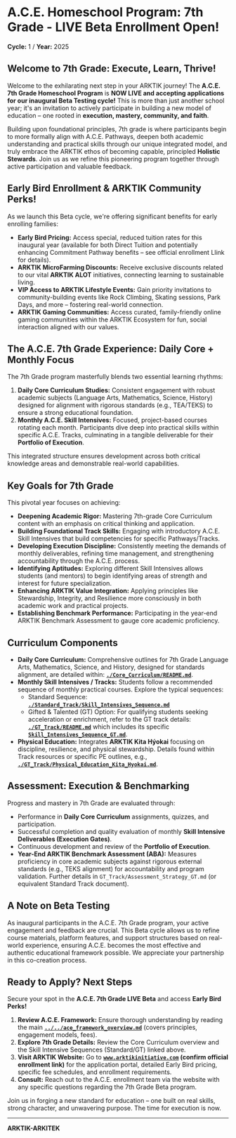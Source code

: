 # A.C.E. Homeschool Program: 7th Grade - LIVE Beta Enrollment Open!

**Cycle:** 1 / **Year:** 2025

## Welcome to 7th Grade: Execute, Learn, Thrive!

Welcome to the exhilarating next step in your ARKTIK journey! The **A.C.E. 7th Grade Homeschool Program** is **NOW LIVE and accepting applications for our inaugural Beta Testing cycle!** This is more than just another school year; it's an invitation to actively participate in building a new model of education – one rooted in **execution, mastery, community, and faith**.

Building upon foundational principles, 7th grade is where participants begin to more formally align with A.C.E. Pathways, deepen both academic understanding and practical skills through our unique integrated model, and truly embrace the ARKTIK ethos of becoming capable, principled **Holistic Stewards**. Join us as we refine this pioneering program together through active participation and valuable feedback.

## Early Bird Enrollment & ARKTIK Community Perks!

As we launch this Beta cycle, we're offering significant benefits for early enrolling families:

*   **Early Bird Pricing:** Access special, reduced tuition rates for this inaugural year (available for both Direct Tuition and potentially enhancing Commitment Pathway benefits – see official enrollment Llink for details).
*   **ARKTIK MicroFarming Discounts:** Receive exclusive discounts related to our vital **ARKTIK ALOT** initiatives, connecting learning to sustainable living.
*   **VIP Access to ARKTIK Lifestyle Events:** Gain priority invitations to community-building events like Rock Climbing, Skating sessions, Park Days, and more – fostering real-world connection.
*   **ARKTIK Gaming Communities:** Access curated, family-friendly online gaming communities within the ARKTIK Ecosystem for fun, social interaction aligned with our values.

## The A.C.E. 7th Grade Experience: Daily Core + Monthly Focus

The 7th Grade program masterfully blends two essential learning rhythms:

1.  **Daily Core Curriculum Studies:** Consistent engagement with robust academic subjects (Language Arts, Mathematics, Science, History) designed for alignment with rigorous standards (e.g., TEA/TEKS) to ensure a strong educational foundation.
2.  **Monthly A.C.E. Skill Intensives:** Focused, project-based courses rotating each month. Participants dive deep into practical skills within specific A.C.E. Tracks, culminating in a tangible deliverable for their **Portfolio of Execution**.

This integrated structure ensures development across both critical knowledge areas and demonstrable real-world capabilities.

## Key Goals for 7th Grade

This pivotal year focuses on achieving:

*   **Deepening Academic Rigor:** Mastering 7th-grade Core Curriculum content with an emphasis on critical thinking and application.
*   **Building Foundational Track Skills:** Engaging with introductory A.C.E. Skill Intensives that build competencies for specific Pathways/Tracks.
*   **Developing Execution Discipline:** Consistently meeting the demands of monthly deliverables, refining time management, and strengthening accountability through the A.C.E. process.
*   **Identifying Aptitudes:** Exploring different Skill Intensives allows students (and mentors) to begin identifying areas of strength and interest for future specialization.
*   **Enhancing ARKTIK Value Integration:** Applying principles like Stewardship, Integrity, and Resilience more consciously in both academic work and practical projects.
*   **Establishing Benchmark Performance:** Participating in the year-end ARKTIK Benchmark Assessment to gauge core academic proficiency.

## Curriculum Components

*   **Daily Core Curriculum:** Comprehensive outlines for 7th Grade Language Arts, Mathematics, Science, and History, designed for standards alignment, are detailed within: **[`./Core_Curriculum/README.md`](./Core_Curriculum/README.md)**.
*   **Monthly Skill Intensives / Tracks:** Students follow a recommended sequence of monthly practical courses. Explore the typical sequences:
    *   Standard Sequence: **[`./Standard_Track/Skill_Intensives_Sequence.md`](./Standard_Track/Skill_Intensives_Sequence.md)**
    *   Gifted & Talented (GT) Option: For qualifying students seeking acceleration or enrichment, refer to the GT track details: **[`./GT_Track/README.md`](./GT_Track/README.md)** which includes its specific **[`Skill_Intensives_Sequence_GT.md`](./GT_Track/Skill_Intensives_Sequence_GT.md)**.
*   **Physical Education:** Integrates **ARKTIK Kita Hýokai** focusing on discipline, resilience, and physical stewardship. Details found within Track resources or specific PE outlines, e.g., **[`./GT_Track/Physical_Education_Kita_Hyokai.md`](./GT_Track/Physical_Education_Kita_Hyokai.md)**.

## Assessment: Execution & Benchmarking

Progress and mastery in 7th Grade are evaluated through:

*   Performance in **Daily Core Curriculum** assignments, quizzes, and participation.
*   Successful completion and quality evaluation of monthly **Skill Intensive Deliverables (Execution Gates)**.
*   Continuous development and review of the **Portfolio of Execution**.
*   **Year-End ARKTIK Benchmark Assessment (ABA):** Measures proficiency in core academic subjects against rigorous external standards (e.g., TEKS alignment) for accountability and program validation. Further details in `GT_Track/Assessment_Strategy_GT.md` (or equivalent Standard Track document).

## A Note on Beta Testing

As inaugural participants in the A.C.E. 7th Grade program, your active engagement and feedback are crucial. This Beta cycle allows us to refine course materials, platform features, and support structures based on real-world experience, ensuring A.C.E. becomes the most effective and authentic educational framework possible. We appreciate your partnership in this co-creation process.

## Ready to Apply? Next Steps

Secure your spot in the **A.C.E. 7th Grade LIVE Beta** and access **Early Bird Perks!**

1.  **Review A.C.E. Framework:** Ensure thorough understanding by reading the main **[`../../ace_framework_overview.md`](../../ace_framework_overview.md)** (covers principles, engagement models, fees).
2.  **Explore 7th Grade Details:** Review the Core Curriculum overview and the Skill Intensive Sequences (Standard/GT) linked above.
3.  **Visit ARKTIK Website:** Go to **[`www.arktikinitiative.com`](https://www.arktikinitiative.com) (confirm official enrollment link)** for the application portal, detailed Early Bird pricing, specific fee schedules, and enrollment requirements.
4.  **Consult:** Reach out to the A.C.E. enrollment team via the website with any specific questions regarding the 7th Grade Beta program.

Join us in forging a new standard for education – one built on real skills, strong character, and unwavering purpose. The time for execution is now.

---
**ARKTIK-ARKITEK**
